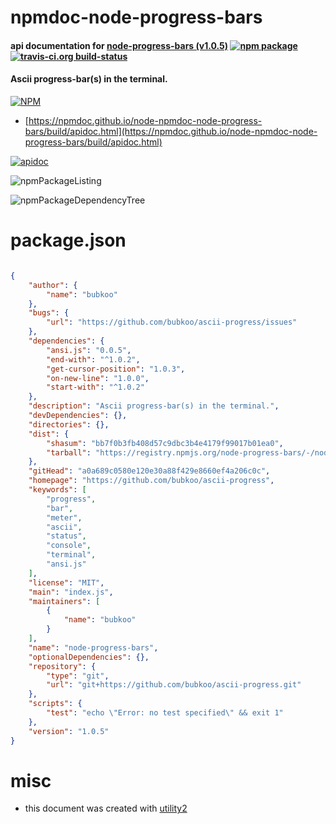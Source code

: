 # npmdoc-node-progress-bars

#### api documentation for  [node-progress-bars (v1.0.5)](https://github.com/bubkoo/ascii-progress)  [![npm package](https://img.shields.io/npm/v/npmdoc-node-progress-bars.svg?style=flat-square)](https://www.npmjs.org/package/npmdoc-node-progress-bars) [![travis-ci.org build-status](https://api.travis-ci.org/npmdoc/node-npmdoc-node-progress-bars.svg)](https://travis-ci.org/npmdoc/node-npmdoc-node-progress-bars)

#### Ascii progress-bar(s) in the terminal.

[![NPM](https://nodei.co/npm/node-progress-bars.png?downloads=true&downloadRank=true&stars=true)](https://www.npmjs.com/package/node-progress-bars)

- [https://npmdoc.github.io/node-npmdoc-node-progress-bars/build/apidoc.html](https://npmdoc.github.io/node-npmdoc-node-progress-bars/build/apidoc.html)

[![apidoc](https://npmdoc.github.io/node-npmdoc-node-progress-bars/build/screenCapture.buildCi.browser.%252Ftmp%252Fbuild%252Fapidoc.html.png)](https://npmdoc.github.io/node-npmdoc-node-progress-bars/build/apidoc.html)

![npmPackageListing](https://npmdoc.github.io/node-npmdoc-node-progress-bars/build/screenCapture.npmPackageListing.svg)

![npmPackageDependencyTree](https://npmdoc.github.io/node-npmdoc-node-progress-bars/build/screenCapture.npmPackageDependencyTree.svg)



# package.json

```json

{
    "author": {
        "name": "bubkoo"
    },
    "bugs": {
        "url": "https://github.com/bubkoo/ascii-progress/issues"
    },
    "dependencies": {
        "ansi.js": "0.0.5",
        "end-with": "^1.0.2",
        "get-cursor-position": "1.0.3",
        "on-new-line": "1.0.0",
        "start-with": "^1.0.2"
    },
    "description": "Ascii progress-bar(s) in the terminal.",
    "devDependencies": {},
    "directories": {},
    "dist": {
        "shasum": "bb7f0b3fb408d57c9dbc3b4e4179f99017b01ea0",
        "tarball": "https://registry.npmjs.org/node-progress-bars/-/node-progress-bars-1.0.5.tgz"
    },
    "gitHead": "a0a689c0580e120e30a88f429e8660ef4a206c0c",
    "homepage": "https://github.com/bubkoo/ascii-progress",
    "keywords": [
        "progress",
        "bar",
        "meter",
        "ascii",
        "status",
        "console",
        "terminal",
        "ansi.js"
    ],
    "license": "MIT",
    "main": "index.js",
    "maintainers": [
        {
            "name": "bubkoo"
        }
    ],
    "name": "node-progress-bars",
    "optionalDependencies": {},
    "repository": {
        "type": "git",
        "url": "git+https://github.com/bubkoo/ascii-progress.git"
    },
    "scripts": {
        "test": "echo \"Error: no test specified\" && exit 1"
    },
    "version": "1.0.5"
}
```



# misc
- this document was created with [utility2](https://github.com/kaizhu256/node-utility2)
